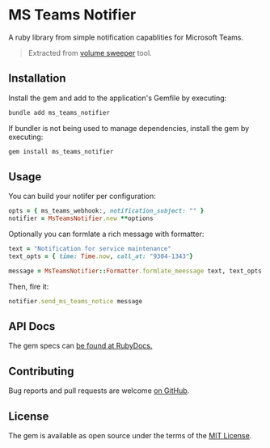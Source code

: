 # MS Teams Notifier

A ruby library from simple notification capablities for Microsoft Teams.

> Extracted from [volume sweeper](https://github.com/abarrak/volume_sweeper/blob/main/lib/volume_sweeper) tool.

## Installation

Install the gem and add to the application's Gemfile by executing:

```bash
bundle add ms_teams_notifier
```

If bundler is not being used to manage dependencies, install the gem by executing:

```bash
gem install ms_teams_notifier
```

## Usage

You can build your notifer per configuration:

```ruby
opts = { ms_teams_webhook:, notification_subject: "" }
notifier = MsTeamsNotifier.new **options
```

Optionally you can formlate a rich message with formatter:

```ruby
text = "Notification for service maintenance"
text_opts = { time: Time.now, call_at: "9304-1343"}

message = MsTeamsNotifier::Formatter.formlate_meessage text, text_opts
```

Then, fire it:

```ruby
notifier.send_ms_teams_notice message
```

## API Docs

The gem specs can [be found at RubyDocs.](https://www.rubydoc.info/gems/ms_teams_notifier)

## Contributing

Bug reports and pull requests are welcome [on GitHub](https://github.com/abarrak/ms_teams_notifier).

## License

The gem is available as open source under the terms of the [MIT License](https://opensource.org/licenses/MIT).
